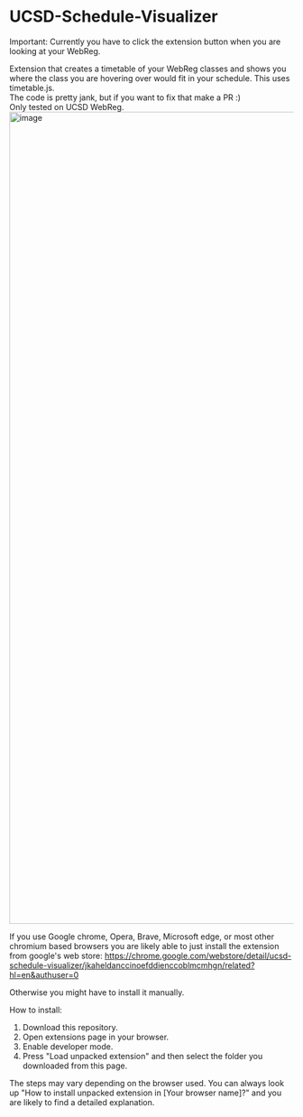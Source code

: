 # UCSD-Schedule-Visualizer
Important: Currently you have to click the extension button when you are looking at your WebReg.
  
Extension that creates a timetable of your WebReg classes and shows you where the class you are hovering over would fit in your schedule. This uses timetable.js.  
The code is pretty jank, but if you want to fix that make a PR :)  
Only tested on UCSD WebReg.
<img width="1440" alt="image" src="https://user-images.githubusercontent.com/34536619/184556792-27b738d2-a017-4fe5-8876-f4e6b17a7851.png">
  
  
  If you use Google chrome, Opera, Brave, Microsoft edge, or most other chromium based browsers you are likely able to just install the extension from google's web store: https://chrome.google.com/webstore/detail/ucsd-schedule-visualizer/jkaheldanccinoefddienccoblmcmhgn/related?hl=en&authuser=0
  
  Otherwise you might have to install it manually.

How to install:  
1. Download this repository.  
2. Open extensions page in your browser.  
3. Enable developer mode.  
4. Press "Load unpacked extension" and then select the folder you downloaded from this page.  

  
  The steps may vary depending on the browser used. You can always look up "How to install unpacked extension in [Your browser name]?" and you are likely to find a detailed explanation.

